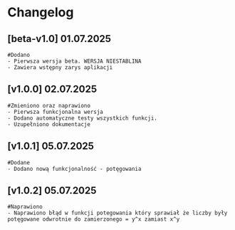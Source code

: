 # Changelog

## [beta-v1.0] 01.07.2025
    #Dodano
    - Pierwsza wersja beta. WERSJA NIESTABLINA
    - Zawiera wstępny zarys aplikacji 

## [v1.0.0] 02.07.2025
    #Zmieniono oraz naprawiono
    - Pierwsza funkcjonalna wersja
    - Dodano automatyczne testy wszystkich funkcji. 
    - Uzupełniono dokumentacje

## [v1.0.1] 05.07.2025
    #Dodane
    - Dodano nową funkcjonalność - potęgowania

## [v1.0.2] 05.07.2025
    #Naprawiono
    - Naprawiono błąd w funkcji potegowania który sprawiał że liczby były potęgowane odwrotnie do zamierzonego = y^x zamiast x^y